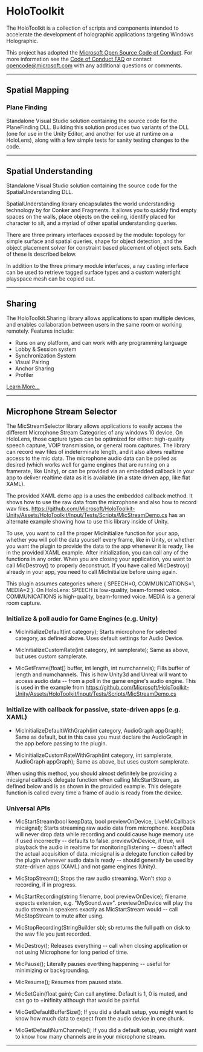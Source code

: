 # HoloToolkit
The HoloToolkit is a collection of scripts and components intended to accelerate the development of holographic applications targeting Windows Holographic.

This project has adopted the [Microsoft Open Source Code of Conduct](https://opensource.microsoft.com/codeofconduct/). 
For more information see the [Code of Conduct FAQ](https://opensource.microsoft.com/codeofconduct/faq/) or contact [opencode@microsoft.com](mailto:opencode@microsoft.com) with any additional questions or comments.

---

## Spatial Mapping

### Plane Finding
Standalone Visual Studio solution containing the source code for the PlaneFinding DLL. Building this solution produces two variants of the DLL (one for use in the Unity Editor, and another for use at runtime on a HoloLens), along with a few simple tests for sanity testing changes to the code.

---

## Spatial Understanding

Standalone Visual Studio solution containing the source code for the SpatialUnderstanding DLL. 

SpatialUnderstanding library encapsulates the world understanding technology by for Conker and Fragments. It allows you to quickly find empty spaces on the walls, place objects on the ceiling, identify placed for character to sit, and a myriad of other spatial understanding queries. 

There are three primary interfaces exposed by the module: topology for simple surface and spatial queries, shape for object detection, and the object placement solver for constraint based placement of object sets. Each of these is described below.

In addition to the three primary module interfaces, a ray casting interface can be used to retrieve tagged surface types and a custom watertight playspace mesh can be copied out.

---

## Sharing

The HoloToolkit.Sharing library allows applications to span multiple devices, and enables collaboration between users in the same room or working remotely.  Features include:

* Runs on any platform, and can work with any programming language
* Lobby & Session system
* Synchronization System
* Visual Pairing
* Anchor Sharing
* Profiler

[Learn More...](Sharing/README.md)

---

## Microphone Stream Selector

The MicStreamSelector library allows applications to easily access the different Microphone Stream Categories of any windows 10 device. On HoloLens, those capture types can be optimized for either: high-quality speech capture, VOIP transmission, or general room captures. The library can record wav files of indeterminate length, and it also allows realtime access to the mic data. The microphone audio data can be polled as desired (which works well for game engines that are running on a framerate, like Unity), or can be provided via an embedded callback in your app to deliver realtime data as it is available (in a state driven app, like flat XAML).

The provided XAML demo app is a uses the embedded callback method. It shows how to use the raw data from the microphone and also how to record wav files. https://github.com/Microsoft/HoloToolkit-Unity/Assets/HoloToolkit/Input/Tests/Scripts/MicStreamDemo.cs has an alternate example showing how to use this library inside of Unity. 

To use, you want to call the proper MicInitialize function for your app, whether you will poll the data yourself every frame, like in Unity, or whether you want the plugin to provide the data to the app whenever it is ready, like in the provided XAML example. After initialization, you can call any of the functions in any order. When you are closing your application, you want to call MicDestroy() to properly deconstruct. If you have called MicDestroy() already in your app, you need to call MicInitialize before using again. 

This plugin assumes categories where { SPEECH=0, COMMUNICATIONS=1, MEDIA=2 }. On HoloLens: SPEECH is low-quality, beam-formed voice. COMMUNICATIONS is high-quality, beam-formed voice. MEDIA is a general room capture. 

### Initialize & poll audio for Game Engines (e.g. Unity)
* MicInitializeDefault(int category);
Starts microphone for selected category, as defined above. Uses default settings for Audio Device. 

* MicInitializeCustomRate(int category, int samplerate);
Same as above, but uses custom samplerate. 

* MicGetFrame(float[] buffer, int length, int numchannels); 
Fills buffer of length and numchannels. This is how Unity3d and Unreal will want to access audio data -- from a poll in the game engine's audio engine. This is used in the example from https://github.com/Microsoft/HoloToolkit-Unity/Assets/HoloToolkit/Input/Tests/Scripts/MicStreamDemo.cs

### Initialize with callback for passive, state-driven apps (e.g. XAML)
* MicInitializeDefaultWithGraph(int category, AudioGraph appGraph); 
Same as default, but in this case you must declare the AudioGraph in the app before passing to the plugin. 

* MicInitializeCustomRateWithGraph(int category, int samplerate, AudioGraph appGraph);
Same as above, but uses custom samplerate.

When using this method, you should almost definitely be providing a micsignal callback delegate function when calling MicStartStream, as defined below and is as shown in the provided example. This delegate function is called every time a frame of audio is ready from the device. 

### Universal APIs
* MicStartStream(bool keepData, bool previewOnDevice, LiveMicCallback micsignal); 
Starts streaming raw audio data from microphone. keepData will never drop data while recording and could cause huge memory use if used incorrectly -- defaults to false. previewOnDevice, if true, will playback the audio in realtime for monitoring/listening -- doesn't affect the actual acquisition of data. micsignal is a delegate function called by the plugin whenever audio data is ready -- should generally be used by state-driven apps (XAML) and not game engines (Unity).

* MicStopStream();
Stops the raw audio streaming. Won't stop a recording, if in progress. 

* MicStartRecording(string filename, bool previewOnDevice); 
filename expects extension, e.g. "MySound.wav". previewOnDevice will play the audio stream in speakers exactly as MicStartStream would -- call MicStopStream to mute after using. 

* MicStopRecording(StringBuilder sb);
sb returns the full path on disk to the wav file you just recorded. 

* MicDestroy();
Releases everything -- call when closing application or not using Microphone for long period of time. 

* MicPause();
Literally pauses everthing happening -- useful for minimizing or backgrounding. 

* MicResume();
Resumes from paused state.

* MicSetGain(float gain);
Can call anytime. Default is 1, 0 is muted, and can go to +inifinity although that would be painful. 

* MicGetDefaultBufferSize(); 
If you did a default setup, you might want to know how much data to expect from the audio device in one chunk. 

* MicGetDefaultNumChannels();
If you did a default setup, you might want to know how many channels are in your microphone stream.

---

